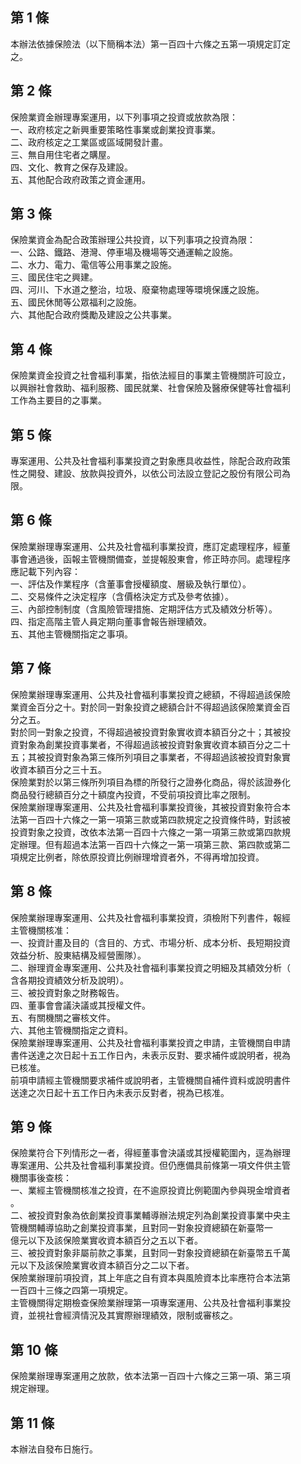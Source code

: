 第 1 條
-------
本辦法依據保險法（以下簡稱本法）第一百四十六條之五第一項規定訂定  
之。

第 2 條
-------
保險業資金辦理專案運用，以下列事項之投資或放款為限：  
一、政府核定之新興重要策略性事業或創業投資事業。  
二、政府核定之工業區或區域開發計畫。  
三、無自用住宅者之購屋。  
四、文化、教育之保存及建設。  
五、其他配合政府政策之資金運用。

第 3 條
-------
保險業資金為配合政策辦理公共投資，以下列事項之投資為限：  
一、公路、鐵路、港灣、停車場及機場等交通運輸之設施。  
二、水力、電力、電信等公用事業之設施。  
三、國民住宅之興建。  
四、河川、下水道之整治，垃圾、廢棄物處理等環境保護之設施。  
五、國民休閒等公眾福利之設施。  
六、其他配合政府獎勵及建設之公共事業。

第 4 條
-------
保險業資金投資之社會福利事業，指依法經目的事業主管機關許可設立，  
以興辦社會救助、福利服務、國民就業、社會保險及醫療保健等社會福利  
工作為主要目的之事業。

第 5 條
-------
專案運用、公共及社會福利事業投資之對象應具收益性，除配合政府政策  
性之開發、建設、放款與投資外，以依公司法設立登記之股份有限公司為  
限。

第 6 條
-------
保險業辦理專案運用、公共及社會福利事業投資，應訂定處理程序，經董  
事會通過後，函報主管機關備查，並提報股東會，修正時亦同。處理程序  
應記載下列內容：  
一、評估及作業程序（含董事會授權額度、層級及執行單位）。  
二、交易條件之決定程序（含價格決定方式及參考依據）。  
三、內部控制制度（含風險管理措施、定期評估方式及績效分析等）。  
四、指定高階主管人員定期向董事會報告辦理績效。  
五、其他主管機關指定之事項。

第 7 條
-------
保險業辦理專案運用、公共及社會福利事業投資之總額，不得超過該保險  
業資金百分之十。對於同一對象投資之總額合計不得超過該保險業資金百  
分之五。  
對於同一對象之投資，不得超過被投資對象實收資本額百分之十；其被投  
資對象為創業投資事業者，不得超過該被投資對象實收資本額百分之二十  
五；其被投資對象為第三條所列項目之事業者，不得超過該被投資對象實  
收資本額百分之三十五。  
保險業對於以第三條所列項目為標的所發行之證券化商品，得於該證券化  
商品發行總額百分之十額度內投資，不受前項投資比率之限制。  
保險業辦理專案運用、公共及社會福利事業投資後，其被投資對象符合本  
法第一百四十六條之一第一項第三款或第四款規定之投資條件時，對該被  
投資對象之投資，改依本法第一百四十六條之一第一項第三款或第四款規  
定辦理。但有超過本法第一百四十六條之一第一項第三款、第四款或第二  
項規定比例者，除依原投資比例辦理增資者外，不得再增加投資。

第 8 條
-------
保險業辦理專案運用、公共及社會福利事業投資，須檢附下列書件，報經  
主管機關核准：  
一、投資計畫及目的（含目的、方式、市場分析、成本分析、長短期投資  
    效益分析、股東結構及經營團隊）。  
二、辦理資金專案運用、公共及社會福利事業投資之明細及其績效分析（  
    含各期投資績效分析及說明）。  
三、被投資對象之財務報告。  
四、董事會會議決議或其授權文件。  
五、有關機關之審核文件。  
六、其他主管機關指定之資料。  
保險業辦理專案運用、公共及社會福利事業投資之申請，主管機關自申請  
書件送達之次日起十五工作日內，未表示反對、要求補件或說明者，視為  
已核准。  
前項申請經主管機關要求補件或說明者，主管機關自補件資料或說明書件  
送達之次日起十五工作日內未表示反對者，視為已核准。

第 9 條
-------
保險業符合下列情形之一者，得經董事會決議或其授權範圍內，逕為辦理  
專案運用、公共及社會福利事業投資。但仍應備具前條第一項文件供主管  
機關事後查核：  
一、業經主管機關核准之投資，在不逾原投資比例範圍內參與現金增資者  
    。  
二、被投資對象為依創業投資事業輔導辦法規定列為創業投資事業中央主  
    管機關輔導協助之創業投資事業，且對同一對象投資總額在新臺幣一  
    億元以下及該保險業實收資本額百分之五以下者。  
三、被投資對象非屬前款之事業，且對同一對象投資總額在新臺幣五千萬  
    元以下及該保險業實收資本額百分之二以下者。  
保險業辦理前項投資，其上年底之自有資本與風險資本比率應符合本法第  
一百四十三條之四第一項規定。  
主管機關得定期檢查保險業辦理第一項專案運用、公共及社會福利事業投  
資，並視社會經濟情況及其實際辦理績效，限制或審核之。

第 10 條
--------
保險業辦理專案運用之放款，依本法第一百四十六條之三第一項、第三項  
規定辦理。

第 11 條
--------
本辦法自發布日施行。

